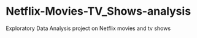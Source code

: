 # Netflix-Movies-TV_Shows-analysis
Exploratory Data Analysis project on Netflix movies and tv shows

